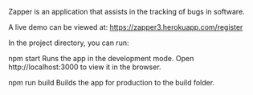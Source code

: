 Zapper is an application that assists in the tracking of bugs in software. 


A live demo can be viewed at: 
https://zapper3.herokuapp.com/register

In the project directory, you can run:

npm start
Runs the app in the development mode.
Open http://localhost:3000 to view it in the browser.

npm run build
Builds the app for production to the build folder.
